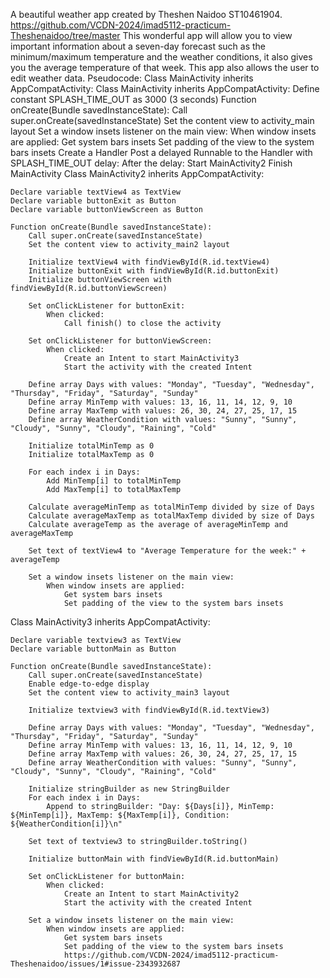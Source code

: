 A beautiful weather app created by Theshen Naidoo ST10461904. 
https://github.com/VCDN-2024/imad5112-practicum-Theshenaidoo/tree/master
This wonderful app will allow you to view important information about a seven-day forecast such as the minimum/maximum temperature and the weather conditions, it also gives you the average temperature of that week. This app also allows the user to edit weather data.
Pseudocode: Class MainActivity inherits AppCompatActivity:
Class MainActivity inherits AppCompatActivity:
Define constant SPLASH_TIME_OUT as 3000 (3 seconds)
Function onCreate(Bundle savedInstanceState):
 Call super.onCreate(savedInstanceState)
 Set the content view to activity_main layout
 Set a window insets listener on the main view:
 When window insets are applied:
 Get system bars insets
 Set padding of the view to the system bars insets
Create a Handler
 Post a delayed Runnable to the Handler with SPLASH_TIME_OUT delay:
    After the delay:
        Start MainActivity2
        Finish MainActivity
Class MainActivity2 inherits AppCompatActivity:

    Declare variable textView4 as TextView
    Declare variable buttonExit as Button
    Declare variable buttonViewScreen as Button

    Function onCreate(Bundle savedInstanceState):
        Call super.onCreate(savedInstanceState)
        Set the content view to activity_main2 layout

        Initialize textView4 with findViewById(R.id.textView4)
        Initialize buttonExit with findViewById(R.id.buttonExit)
        Initialize buttonViewScreen with findViewById(R.id.buttonViewScreen)

        Set onClickListener for buttonExit:
            When clicked:
                Call finish() to close the activity

        Set onClickListener for buttonViewScreen:
            When clicked:
                Create an Intent to start MainActivity3
                Start the activity with the created Intent

        Define array Days with values: "Monday", "Tuesday", "Wednesday", "Thursday", "Friday", "Saturday", "Sunday"
        Define array MinTemp with values: 13, 16, 11, 14, 12, 9, 10
        Define array MaxTemp with values: 26, 30, 24, 27, 25, 17, 15
        Define array WeatherCondition with values: "Sunny", "Sunny", "Cloudy", "Sunny", "Cloudy", "Raining", "Cold"

        Initialize totalMinTemp as 0
        Initialize totalMaxTemp as 0

        For each index i in Days:
            Add MinTemp[i] to totalMinTemp
            Add MaxTemp[i] to totalMaxTemp

        Calculate averageMinTemp as totalMinTemp divided by size of Days
        Calculate averageMaxTemp as totalMaxTemp divided by size of Days
        Calculate averageTemp as the average of averageMinTemp and averageMaxTemp

        Set text of textView4 to "Average Temperature for the week:" + averageTemp

        Set a window insets listener on the main view:
            When window insets are applied:
                Get system bars insets
                Set padding of the view to the system bars insets
   Class MainActivity3 inherits AppCompatActivity:

    Declare variable textview3 as TextView
    Declare variable buttonMain as Button

    Function onCreate(Bundle savedInstanceState):
        Call super.onCreate(savedInstanceState)
        Enable edge-to-edge display
        Set the content view to activity_main3 layout

        Initialize textview3 with findViewById(R.id.textView3)

        Define array Days with values: "Monday", "Tuesday", "Wednesday", "Thursday", "Friday", "Saturday", "Sunday"
        Define array MinTemp with values: 13, 16, 11, 14, 12, 9, 10
        Define array MaxTemp with values: 26, 30, 24, 27, 25, 17, 15
        Define array WeatherCondition with values: "Sunny", "Sunny", "Cloudy", "Sunny", "Cloudy", "Raining", "Cold"

        Initialize stringBuilder as new StringBuilder
        For each index i in Days:
            Append to stringBuilder: "Day: ${Days[i]}, MinTemp: ${MinTemp[i]}, MaxTemp: ${MaxTemp[i]}, Condition: ${WeatherCondition[i]}\n"

        Set text of textview3 to stringBuilder.toString()

        Initialize buttonMain with findViewById(R.id.buttonMain)

        Set onClickListener for buttonMain:
            When clicked:
                Create an Intent to start MainActivity2
                Start the activity with the created Intent

        Set a window insets listener on the main view:
            When window insets are applied:
                Get system bars insets
                Set padding of the view to the system bars insets
                https://github.com/VCDN-2024/imad5112-practicum-Theshenaidoo/issues/1#issue-2343932687
